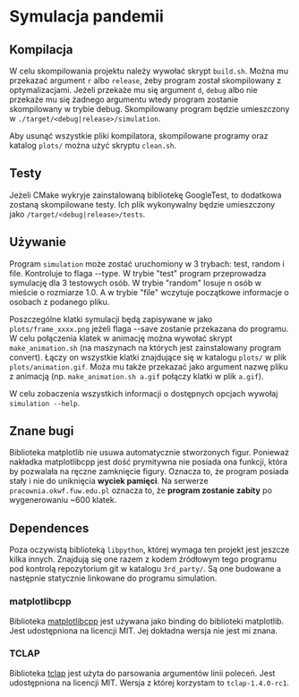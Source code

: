 # Symulacja pandemii

## Kompilacja
W celu skompilowania projektu należy wywołać skrypt `build.sh`. Można mu przekazać argument `r` albo `release`,
żeby program został skompilowany z optymalizacjami. Jeżeli przekaże mu się argument `d`, `debug` albo nie
przekaże mu się żadnego argumentu wtedy program zostanie skompilowany w trybie debug. Skompilowany program
będzie umieszczony w `./target/<debug|release>/simulation`.

Aby usunąć wszystkie pliki kompilatora, skompilowane programy oraz katalog `plots/` można użyć skryptu `clean.sh`.

## Testy
Jeżeli CMake wykryje zainstalowaną bibliotekę GoogleTest, to dodatkowa zostaną skompilowane testy.
Ich plik wykonywalny będzie umieszczony jako `/target/<debug|release>/tests`.

## Używanie
Program `simulation` może zostać uruchomiony w 3 trybach: test, random i file. Kontroluje to flaga --type.
W trybie "test" program przeprowadza symulację dla 3 testowych osób. W trybie "random" losuje n osób w
mieście o rozmiarze 1.0. A w trybie "file" wczytuje początkowe informacje o osobach z podanego pliku.

Poszczególne klatki symulacji będą zapisywane w jako `plots/frame_xxxx.png` jeżeli flaga --save
zostanie przekazana do programu. W celu połączenia klatek w animację można wywołać skrypt `make_animation.sh`
(na maszynach na których jest zainstalowany program convert). Łączy on wszystkie klatki znajdujące się
w katalogu `plots/` w plik `plots/animation.gif`. Moża mu także przekazać jako argument nazwę pliku
z animacją (np. `make_animation.sh a.gif` połączy klatki w plik `a.gif`).

W celu zobaczenia wszystkich informacji o dostępnych opcjach wywołaj `simulation --help`.

## Znane bugi
Biblioteka matplotlib nie usuwa automatycznie stworzonych figur. Ponieważ nakładka matplotlibcpp jest dość
prymitywna nie posiada ona funkcji, która by pozwalała na ręczne zamknięcie figury. Oznacza to, że program
posiada stały i nie do uniknięcia **wyciek pamięci**. Na serwerze `pracownia.okwf.fuw.edu.pl` oznacza to,
że **program zostanie zabity** po wygenerowaniu ~600 klatek.

## Dependences
Poza oczywistą biblioteką `libpython`, której wymaga ten projekt jest jeszcze kilka innych.
Znajdują się one razem z kodem źródłowym tego programu pod kontrolą repozytorium git w katalogu `3rd_party/`.
Są one budowane a następnie statycznie linkowane do programu simulation.

### matplotlibcpp
Biblioteka [matplotlibcpp](https://github.com/lava/matplotlib-cpp) jest używana jako binding do biblioteki
matplotlib. Jest udostępniona na licencji MIT. Jej dokładna wersja nie jest mi znana.

### TCLAP
Biblioteka [tclap](http://tclap.sourceforge.net/) jest użyta do parsowania argumentów linii poleceń.
Jest udostępniona na licencji MIT. Wersja z której korzystam to `tclap-1.4.0-rc1`.

